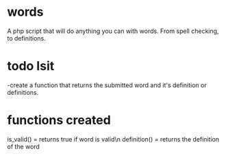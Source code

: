 words
=====

A php script that will do anything you can with words. From spell checking, to definitions.

todo lsit
=========

-create a function that returns the submitted word and it's definition or definitions.


functions created
=================
is_valid() = returns true if word is valid\n
definition() = returns the definition of the word
